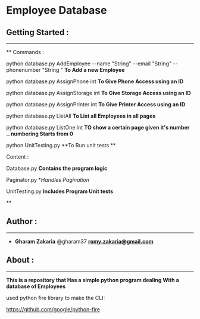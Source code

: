 # **Employee Database**


## **Getting Started** :
--------------------

**
Commands : 

python database.py AddEmployee --name "String" --email "String" --phonenumber "String "  **To Add a new Employee**

python database.py AssignPhone int   **To Give Phone Access using an ID**

python database.py AssignStorage int   **To Give Storage Access using an ID**

python database.py AssignPrinter int   **To Give Printer Access using an ID**

python database.py ListAll  **To List all Employees in all pages**

python database.py ListOne int  **TO show a certain page given it's number .. numbering Starts from 0**

python UnitTesting.py **To Run unit tests **




Content :

Database.py **Contains the program logic**

Paginator.py **Handles Pagination* 

UnitTesting.py **Includes Program Unit tests**





**

## **Author** :
------------

- **Gharam Zakaria**   @gharam37 **romy.zakaria@gmail.com**  


## **About** :
-----------


**This is a repository that Has a simple python program dealing With a database of Employees**

used python fire library to make the CLI:

https://github.com/google/python-fire

